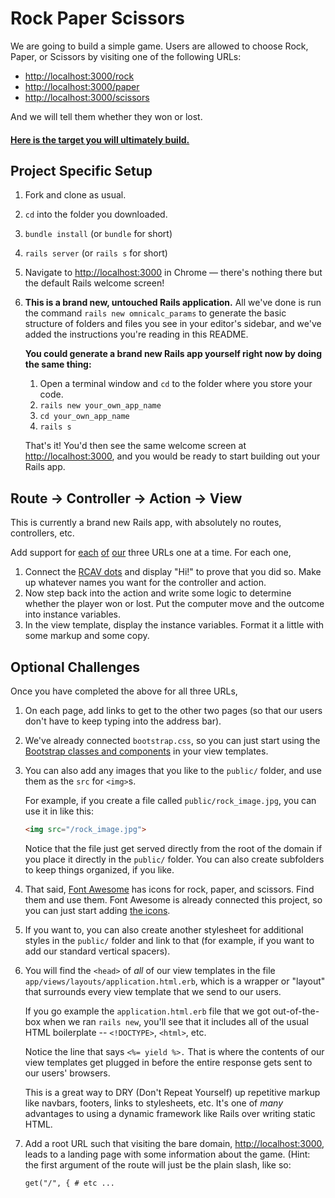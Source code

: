 # Rock Paper Scissors

We are going to build a simple game. Users are allowed to choose Rock, Paper, or Scissors by visiting one of the following URLs:

 - [http://localhost:3000/rock](http://localhost:3000/rock)
 - [http://localhost:3000/paper](http://localhost:3000/paper)
 - [http://localhost:3000/scissors](http://localhost:3000/scissors)

And we will tell them whether they won or lost.

#### [Here is the target you will ultimately build.](https://rps-rcav-target.herokuapp.com)

## Project Specific Setup

1. Fork and clone as usual.
1. `cd` into the folder you downloaded.
1. `bundle install` (or `bundle` for short)
1. `rails server` (or `rails s` for short)
1. Navigate to [http://localhost:3000](http://localhost:3000) in Chrome — there's nothing there but the default Rails welcome screen!
1. **This is a brand new, untouched Rails application.** All we've done is run the command `rails new omnicalc_params` to generate the basic structure of folders and files you see in your editor's sidebar, and we've added the instructions you're reading in this README.

   **You could generate a brand new Rails app yourself right now by doing the same thing:**

   1. Open a terminal window and `cd` to the folder where you store your code.
   1. `rails new your_own_app_name`
   1. `cd your_own_app_name`
   1. `rails s`

   That's it! You'd then see the same welcome screen at [http://localhost:3000](http://localhost:3000), and you would be ready to start building out your Rails app.

## Route → Controller → Action → View

This is currently a brand new Rails app, with absolutely no routes, controllers, etc.

Add support for [each](http://localhost:3000/rock) [of](http://localhost:3000/paper) [our](http://localhost:3000/scissors) three URLs one at a time. For each one,

 1. Connect the [RCAV dots](https://guides.firstdraft.com/rcav-flowchart.html) and display "Hi!" to prove that you did so. Make up whatever names you want for the controller and action.
 1. Now step back into the action and write some logic to determine whether the player won or lost. Put the computer move and the outcome into instance variables.
 1. In the view template, display the instance variables. Format it a little with some markup and some copy.

## Optional Challenges

Once you have completed the above for all three URLs,

 1. On each page, add links to get to the other two pages (so that our users don't have to keep typing into the address bar).
 1. We've already connected `bootstrap.css`, so you can just start using the [Bootstrap classes and components](http://getbootstrap.com/components/#btn-groups) in your view templates.
 1. You can also add any images that you like to the `public/` folder, and use them as the `src` for `<img>`s.

    For example, if you create a file called `public/rock_image.jpg`, you can use it in like this:

    ```html
    <img src="/rock_image.jpg">
    ```

    Notice that the file just get served directly from the root of the domain if you place it directly in the `public/` folder. You can also create subfolders to keep things organized, if you like.

 1. That said, [Font Awesome](http://fontawesome.io/icons/) has icons for rock, paper, and scissors. Find them and use them. Font Awesome is already connected this project, so you can just start adding [the icons](http://fontawesome.io/icons/).
 1. If you want to, you can also create another stylesheet for additional styles in the `public/` folder and link to that (for example, if you want to add our standard vertical spacers).
 1. You will find the `<head>` of _all_ of our view templates in the file `app/views/layouts/application.html.erb`, which is a wrapper or "layout" that surrounds every view template that we send to our users.

    If you go example the `application.html.erb` file that we got out-of-the-box when we ran `rails new`, you'll see that it includes all of the usual HTML boilerplate -- `<!DOCTYPE>`, `<html>`, etc.

    Notice the line that says `<%= yield %>.` That is where the contents of our view templates get plugged in before the entire response gets sent to our users' browsers.

    This is a great way to DRY (Don't Repeat Yourself) up repetitive markup like navbars, footers, links to stylesheets, etc. It's one of _many_ advantages to using a dynamic framework like Rails over writing static HTML.
 1. Add a root URL such that visiting the bare domain, [http://localhost:3000](http://localhost:3000), leads to a landing page with some information about the game. (Hint: the first argument of the route will just be the plain slash, like so:

        get("/", { # etc ...
